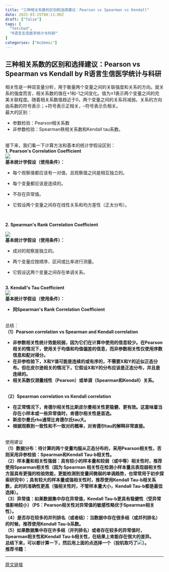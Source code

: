 ```yaml
---
title: "三种相关系数的区别和选择建议：Pearson vs Spearman vs Kendall"
date: 2025-03-25T00:11:00Z
draft: ["false"]
tags: [
  "fetched",
  "R语言生信医学统计与科研"
]
categories: ["Acdemic"]
---
```

三种相关系数的区别和选择建议：Pearson vs Spearman vs Kendall by R语言生信医学统计与科研
------
<div><section><span leaf="">相关性是一种双变量分析，用于衡量两个变量之间的关联强度和关系的方向。就关系的强度而言，相关系数的值在+1和-1之间变化。值为±1表示两个变量之间的完美关联程度。随着相关系数值趋近于0，两个变量之间的关系将减弱。关系的方向由系数的符号表示；+符号表示正相关，–符号表示负相关。</span></section><section><span leaf="">最大的区别：</span></section><ul><li><section><span leaf="">参数检验：Pearson相关系数</span></section></li><li><section><span leaf="">非参数检验：Spearman秩相关系数和Kendall tau系数。</span></section></li></ul><section><span leaf=""><br></span></section><section><span leaf="">接下来，我们看一下计算方法和基本的统计学假设区别：</span></section><section><strong data-pm-slice="0 0 []"><span leaf="">1. Pearson's Correlation Coefficient</span></strong></section><section nodeleaf=""><img data-imgfileid="100003421" data-ratio="0.1926605504587156" data-s="300,640" data-src="https://mmbiz.qpic.cn/sz_mmbiz_png/e4qfpSBibv0BhtSnH2wqV1WLOD7bFQuyibyVPNKDc1iamL94ad9pZYBW3oaxx27wIEGZkQ6snply9mGlCY1WicVsdQ/640?wx_fmt=png&amp;from=appmsg" data-type="png" data-w="654" type="block" src="https://mmbiz.qpic.cn/sz_mmbiz_png/e4qfpSBibv0BhtSnH2wqV1WLOD7bFQuyibyVPNKDc1iamL94ad9pZYBW3oaxx27wIEGZkQ6snply9mGlCY1WicVsdQ/640?wx_fmt=png&amp;from=appmsg"></section><section><strong data-pm-slice="0 0 []"><span leaf=""><span textstyle="">基本统计学假设（使用条件）：</span></span></strong></section><ul><li><p><span leaf="">每个观察值都应该有一对值，且观察值之间是相互独立的。</span></p></li><li><p><span leaf="">每个变量都应该是连续的。</span></p></li><li><p><span leaf="">不存在异常值。</span></p></li><li><p><span leaf="">它假设两个变量之间存在线性关系和均方差性（正太分布）。</span></p></li></ul><p><span leaf=""><br></span></p><p><strong data-pm-slice="0 0 []"><span leaf="">2. Spearman's Rank Correlation Coefficient</span></strong></p><section nodeleaf=""><img data-imgfileid="100003422" data-ratio="0.3073394495412844" data-s="300,640" data-src="https://mmbiz.qpic.cn/sz_mmbiz_png/e4qfpSBibv0BhtSnH2wqV1WLOD7bFQuyibibphVQRrWWURqHYzynN2iarPQ5hqc5Yy5mq6BjhGFZgs6tYia3hZqrucw/640?wx_fmt=png&amp;from=appmsg" data-type="png" data-w="654" type="block" src="https://mmbiz.qpic.cn/sz_mmbiz_png/e4qfpSBibv0BhtSnH2wqV1WLOD7bFQuyibibphVQRrWWURqHYzynN2iarPQ5hqc5Yy5mq6BjhGFZgs6tYia3hZqrucw/640?wx_fmt=png&amp;from=appmsg"></section><section><strong data-pm-slice="0 0 []"><span leaf=""><span textstyle="">基本统计学假设（使用条件）：</span></span></strong></section><ul><li><p><span leaf="">成对的观察是独立的。</span></p></li><li><p><span leaf="">两个变量应按顺序、区间或比率进行测量。</span></p></li><li><p><span leaf="">它假设这两个变量之间存在单调关系。</span></p></li></ul><section><strong data-pm-slice="0 0 []"><span leaf=""><br></span></strong></section><section><strong data-pm-slice="0 0 []"><strong data-pm-slice="0 0 []"><span leaf="">3. Kendall's Tau Coefficient</span></strong></strong></section><section nodeleaf=""><img data-imgfileid="100003423" data-ratio="0.1819571865443425" data-s="300,640" data-src="https://mmbiz.qpic.cn/sz_mmbiz_png/e4qfpSBibv0BhtSnH2wqV1WLOD7bFQuyibREKamYVLQv1xjB9qpWw06QyXOYjlqJkCRjfyapPNDkv2RujxraSUoQ/640?wx_fmt=png&amp;from=appmsg" data-type="png" data-w="654" type="block" src="https://mmbiz.qpic.cn/sz_mmbiz_png/e4qfpSBibv0BhtSnH2wqV1WLOD7bFQuyibREKamYVLQv1xjB9qpWw06QyXOYjlqJkCRjfyapPNDkv2RujxraSUoQ/640?wx_fmt=png&amp;from=appmsg"></section><section><strong data-pm-slice="0 0 []"><span leaf=""><span textstyle="">基本统计学假设（使用条件）：</span></span></strong></section><ul><li><section><strong data-pm-slice="0 0 []"><span leaf=""><span textstyle="">同</span></span><strong data-pm-slice="0 0 []"><span leaf=""><span textstyle="">Spearman's Rank Correlation Coefficient</span></span></strong></strong></section></li></ul><section><strong data-pm-slice="0 0 []"><span leaf=""><br></span></strong></section><section><span leaf="">总结：</span></section><section><strong data-pm-slice="0 0 []"><span leaf="">（1）Pearson correlation vs Spearman and Kendall correlation</span></strong></section><ul><li><section><strong data-pm-slice="0 0 []"><span leaf=""><span textstyle="">非参数相关性统计效能较弱，因为它们在计算中使用的信息较少。在Pearson相关的情况下，使用关于均值和均值偏差的信息，而非参数相关性仅使用序数信息和配对得分。</span></span></strong></section></li><li><section><strong data-pm-slice="0 0 []"><span leaf=""><span textstyle="">在非参检验下，X和Y值可能是连续的或有序的，不需要X和Y的近似正态分布。但在皮尔逊相关的情况下，它假设X和Y的分布应该是正态分布，并且是连续的。</span></span></strong></section></li><li><section><strong data-pm-slice="0 0 []"><span leaf=""><span textstyle="">相关系数仅测量线性（Pearson）或单调（Spearman和Kendall）关系。</span></span></strong></section></li></ul><section><strong data-pm-slice="0 0 []"><span leaf=""><br></span></strong></section><section><strong data-pm-slice="0 0 []"><strong data-pm-slice="0 0 []"><span leaf="">（2）Spearman correlation vs Kendall correlation</span></strong></strong></section><ul><li><section><strong data-pm-slice="0 0 []"><span leaf=""><span textstyle="">在正常情况下，肯德尔相关性比斯皮尔曼相关性更稳健、更有效。这意味着当存在小样本或一些异常值时，肯德尔相关性是首选。</span></span></strong></section></li><li><section><strong data-pm-slice="0 0 []"><span leaf=""><span textstyle="">斯皮尔曼氏rho通常比肯德尔氏tau大。</span></span></strong></section></li><li><section><strong data-pm-slice="0 0 []"><span leaf=""><span textstyle="">根据观察到一致性和不一致对的概率，对肯德尔tau的解释非常直接。</span></span></strong></section></li></ul><section><strong data-pm-slice="0 0 []"><span leaf=""><br></span></strong></section><section><span leaf=""><span textstyle="">使用建议</span></span></section><section><strong data-pm-slice="0 0 []"><span leaf=""><span textstyle="">（1）数据分布：待计算的两个变量均服从正态分布的，采用Pearson相关性，否则采用非参检验：Spearman和Kendall Tau-b相关性。</span></span></strong></section><section><strong data-pm-slice="0 0 []"><span leaf=""><span textstyle="">（2）样本量和相关性强弱：具有较小的样本量和较弱（或中等）相关性时，推荐使用Spearman相关性（因为 Spearman 相关性在检测小样本量且表现弱相关性方面具有更强的检验效能，更能检测到变量间微弱的单调趋势，也常常用于初步探索研究中）；具有较大的样本量或强相关性时，推荐使用Kendall Tau-b相关系数，此时的准确性更高（强相关性时，不管样本量大小，Kendall Tau-b都是最佳选择）。</span></span></strong></section><section><strong data-pm-slice="0 0 []"><span leaf=""><span textstyle="">（3）异常值：如果数据集中存在异常值，Kendall Tau-b更具有稳健性（受异常值影响较小）（PS：Pearson相关性对异常值的敏感性略优于Spearman相关性）。</span></span></strong></section><section><strong data-pm-slice="0 0 []"><span leaf=""><span textstyle="">（4）是否存在较多的并列排名（或者结）：当数据中存在很多结（或并列排名）的时候，推荐使用Kendall Tau-b系数。</span></span></strong></section><section><strong data-pm-slice="0 0 []"><span leaf=""><span textstyle="">（5）如果数据集中存在许多结（并列排名）或者存在较多的异常值时，Spearman相关性和Kendall Tau-b相关性，在结果上肯能存在很大的差异。</span></span></strong></section><section><strong data-pm-slice="0 0 []"><span leaf=""><span textstyle="">总结下来，可以都计算一下，然后用上面的点选择一个（投机取巧了<img data-ratio="1" data-w="20" data-src="https://res.wx.qq.com/t/wx_fed/we-emoji/res/assets/Expression/Expression_45@2x.png" src="https://res.wx.qq.com/t/wx_fed/we-emoji/res/assets/Expression/Expression_45@2x.png">）。</span></span></strong></section><section><strong data-pm-slice="0 0 []"><span leaf=""><span textstyle="">推荐书籍：</span></span></strong></section><section nodeleaf=""><mp-common-product data-windowproduct="v2=HPAthkQKmiqgHymq8F3LPjzO1MFKaM5p7qZTLzlpfJVPQqCaWrhmf_EIPbm0um9uOw" data-customstyle='{"display":"block","height":"169px"}' data-cardtype="1" data-title="R语言实战（第3版）" data-type="1"></mp-common-product></section><p><mp-style-type data-value="3"></mp-style-type></p></div>  
<hr>
<a href="https://mp.weixin.qq.com/s/twpd-icr4TB6ujLyMucITw",target="_blank" rel="noopener noreferrer">原文链接</a>
